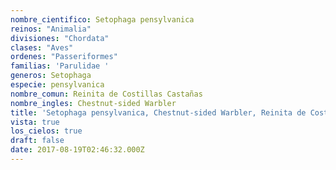 ```yaml
---
nombre_cientifico: Setophaga pensylvanica
reinos: "Animalia"
divisiones: "Chordata"
clases: "Aves"
ordenes: "Passeriformes"
familias: 'Parulidae '
generos: Setophaga
especie: pensylvanica
nombre_comun: Reinita de Costillas Castañas
nombre_ingles: Chestnut-sided Warbler
title: 'Setophaga pensylvanica, Chestnut-sided Warbler, Reinita de Costillas Castañas'
vista: true
los_cielos: true
draft: false
date: 2017-08-19T02:46:32.000Z
---
```


